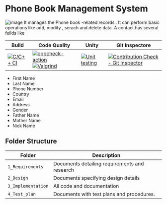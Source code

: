 # Phone Book Management System
![image](https://www.kindpng.com/picc/m/448-4483942_contact-management-app-logos-for-android-and-iphone.png)
It manages the Phone book -related records . It can perform basic operations like add, modify , serach and delete data. A contact has several feilds like 

Build | Code Quality | Unity |Git Inspectore
------|----------|-------|-------|
[![C/C++ CI](https://github.com/dev1729/Snake-Game/actions/workflows/c-build.yml/badge.svg)](https://github.com/dev1729/Snake-Game/actions/workflows/c-build.yml)|[![cppcheck-action](https://github.com/dev1729/Snake-Game/actions/workflows/cppcheck.yml/badge.svg)](https://github.com/dev1729/Snake-Game/actions/workflows/cppcheck.yml)[![Valgrind](https://github.com/dev1729/Snake-Game/actions/workflows/Valgrind.yml/badge.svg)](https://github.com/dev1729/Snake-Game/actions/workflows/Valgrind.yml)|[![Unit testing](https://github.com/dev1729/Snake-Game/actions/workflows/unit-test.yml/badge.svg)](https://github.com/dev1729/Snake-Game/actions/workflows/unit-test.yml)|[![Contribution Check - Git Inspector](https://github.com/dev1729/Snake-Game/actions/workflows/git-inspector.yml/badge.svg)](https://github.com/dev1729/Snake-Game/actions/workflows/git-inspector.yml)
* First Name
* Last Name
* Phone Number
* Country
* Email
* Address
* Gender
* Father Name
* Mother Name
* Nick Name


## Folder Structure
Folder             | Description
-------------------| -----------------------------------------
`1_Requirements`   | Documents detailing requirements and research
`2_Design`         | Documents specifying design details
`3_Implementation` | All code and documentation
`4_Test_plan`      | Documents with test plans and procedures.
